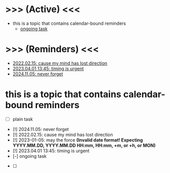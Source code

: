# >>> (Active) <<<
- this is a topic that contains calendar-bound reminders
    - [ongoing task](main.md#L16)

# >>> (Reminders) <<<
- [2022.02.15: cause my mind has lost direction](main.md#L13)
- [2023.04.01 13:45: timing is urgent](main.md#L15)
- [2024.11.05: never forget](main.md#L12)

# this is a topic that contains calendar-bound reminders
- [ ] plain task
- [!] 2024.11.05: never forget
- [!] 2022.02.15: cause my mind has lost direction
- [!] 2023-01-05: may the force **(Invalid date format! Expecting YYYY.MM.DD, YYYY.MM.DD HH:mm, HH:mm, +<N>m, or +<N>h, or MON)**
- [!] 2023.04.01 13:45: timing is urgent
- [-] ongoing task
- [ ] 

